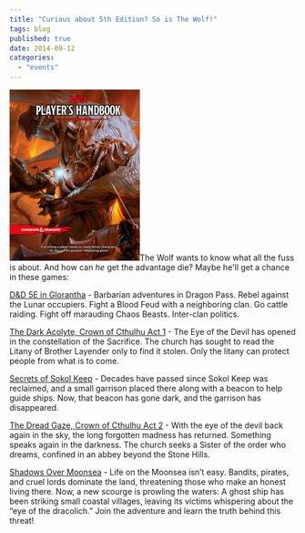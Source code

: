 ```yaml
---
title: "Curious about 5th Edition? So is The Wolf!"
tags: blog
published: true
date: 2014-09-12
categories: 
  - "events"
---
```


[![Dungeons and Dragons 5E](/images/Dungeons-and-Dragons-5E-229x300.jpg)](http://www.bigbadcon.com/wp-content/uploads/2014/08/Dungeons-and-Dragons-5E.jpg)The Wolf wants to know what all the fuss is about. And how can _he_ get the advantage die? Maybe he'll get a chance in these games:

[D&D 5E in Glorantha](http://www.bigbadcon.com/events/dd-5e-in-glorantha/) - Barbarian adventures in Dragon Pass. Rebel against the Lunar occupiers. Fight a Blood Feud with a neighboring clan. Go cattle raiding. Fight off marauding Chaos Beasts. Inter-clan politics.

[The Dark Acolyte, Crown of Cthulhu Act 1](http://www.bigbadcon.com/events/the-dark-acolyte-crown-of-cthulhu-act-1/) - The Eye of the Devil has opened in the constellation of the Sacrifice. The church has sought to read the Litany of Brother Layender only to find it stolen. Only the litany can protect people from what is to come.

[Secrets of Sokol Keep](http://www.bigbadcon.com/events/secrets-of-sokol-keep/) - Decades have passed since Sokol Keep was reclaimed, and a small garrison placed there along with a beacon to help guide ships. Now, that beacon has gone dark, and the garrison has disappeared.

[The Dread Gaze, Crown of Cthulhu Act 2](http://www.bigbadcon.com/events/the-dread-gaze-crown-of-cthulhu-act-2/) - With the eye of the devil back again in the sky, the long forgotten madness has returned. Something speaks again in the darkness. The church seeks a Sister of the order who dreams, confined in an abbey beyond the Stone Hills.

[Shadows Over Moonsea](http://www.bigbadcon.com/events/shadows-over-moonsea/) - Life on the Moonsea isn’t easy. Bandits, pirates, and cruel lords dominate the land, threatening those who make an honest living there. Now, a new scourge is prowling the waters: A ghost ship has been striking small coastal villages, leaving its victims whispering about the “eye of the dracolich.” Join the adventure and learn the truth behind this threat!
